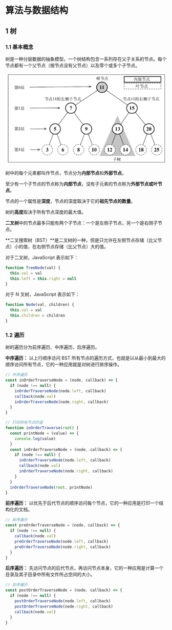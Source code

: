 # 算法与数据结构

## 1 树

### 1.1 基本概念

树是一种分层数据的抽象模型。一个树结构包含一系列存在父子关系的节点。每个节点都有一个父节点（根节点没有父节点）以及零个或多个子节点。

![image-20210216225511363](../images/tree.png)

树中的每个元素都叫作节点，节点分为**内部节点**和**外部节点**。

至少有一个子节点的节点称为**内部节点**，没有子元素的节点称为**外部节点或叶节点**。

节点的一个属性是**深度**，节点的深度取决于它的**祖先节点的数量**。

树的**高度**取决于所有节点深度的最大值。

**二叉树**中的节点最多只能有两个子节点：一个是左侧子节点，另一个是右侧子节点。

**二叉搜索树（BST）**是二叉树的一种，但是只允许在左侧节点存储（比父节点）小的值，在右侧节点存储（比父节点）大的值。

对于二叉树，JavaScript 表示如下：

```javascript
function TreeNode(val) {
  this.val = val
  this.left = this.right = null
}
```

对于 N 叉树，JavaScript 表示如下：

```javascript
function Node(val, children) {
  this.val = val
  this.children = children
}
```

### 1.2 遍历

树的遍历分为前序遍历、中序遍历、后序遍历。

**中序遍历：** 以上行顺序访问 BST 所有节点的遍历方式，也就是以从最小到最大的顺序访问所有节点，它的一种应用就是对树进行排序操作。

```javascript
// 中序遍历
const inOrderTraverseNode = (node, callback) => {
  if (node !== null) {
    inOrderTraverseNode(node.left, callback)
    callback(node.val)
    inOrderTraverseNode(node.right, callback)
  }
}
```

```javascript
// 打印所有节点的值
function inOrderTraverse(root) {
  const printNode = (value) => {
    console.log(value)
  }
  const inOrderTraverseNode = (node, callback) => {
    if (node !== null) {
      inOrderTraverseNode(node.left, callback)
      callback(node.val)
      inOrderTraverseNode(node.right, callback)
    }
  }
  inOrderTraverseNode(root, printNode)
}
```

**前序遍历：** 以优先于后代节点的顺序访问每个节点，它的一种应用是打印一个结构化的文档。

```javascript
// 前序遍历
const preOrderTraverseNode = (node, callback) => {
  if (node !== null) {
    callback(node.val)
    preOrderTraverseNode(node.left, callback)
    preOrderTraverseNode(node.right, callback)
  }
}
```

**后序遍历：** 先访问节点的后代节点，再访问节点本身，它的一种应用是计算一个目录及其子目录中所有文件所占空间的大小。

```javascript
// 后序遍历
const postOrderTraverseNode = (node, callback) => {
  if (node !== null) {
    postOrderTraverseNode(node.left, callback)
    postOrderTraverseNode(node.right, callback)
    callback(node.val)
  }
}
```

















